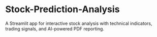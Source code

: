 # Stock-Prediction-Analysis
A Streamlit app for interactive stock analysis with technical indicators, trading signals, and AI-powered PDF reporting.
